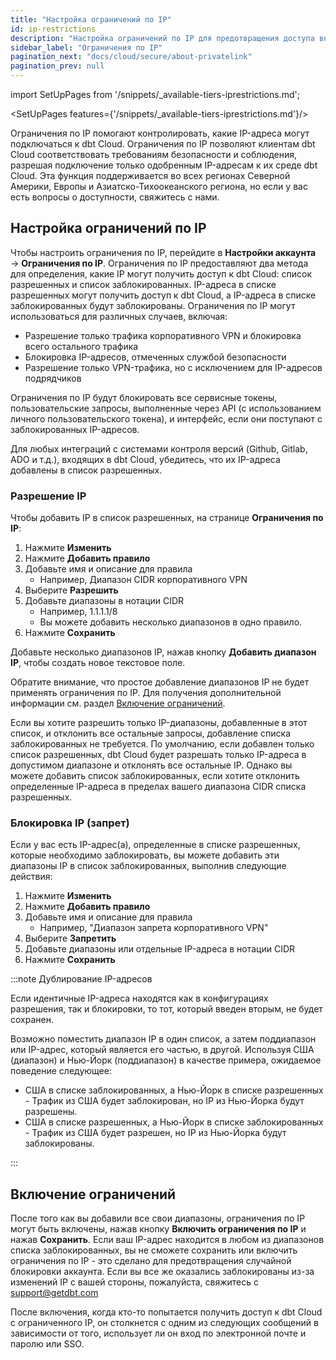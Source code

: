 ```yaml
---
title: "Настройка ограничений по IP"
id: ip-restrictions
description: "Настройка ограничений по IP для предотвращения доступа внешнего трафика к вашей среде dbt Cloud"
sidebar_label: "Ограничения по IP"
pagination_next: "docs/cloud/secure/about-privatelink"
pagination_prev: null
---
```


import SetUpPages from '/snippets/_available-tiers-iprestrictions.md';

<SetUpPages features={'/snippets/_available-tiers-iprestrictions.md'}/>

Ограничения по IP помогают контролировать, какие IP-адреса могут подключаться к dbt Cloud. Ограничения по IP позволяют клиентам dbt Cloud соответствовать требованиям безопасности и соблюдения, разрешая подключение только одобренным IP-адресам к их среде dbt Cloud. Эта функция поддерживается во всех регионах Северной Америки, Европы и Азиатско-Тихоокеанского региона, но если у вас есть вопросы о доступности, свяжитесь с нами.

## Настройка ограничений по IP

Чтобы настроить ограничения по IP, перейдите в **Настройки аккаунта** → **Ограничения по IP**. Ограничения по IP предоставляют два метода для определения, какие IP могут получить доступ к dbt Cloud: список разрешенных и список заблокированных. IP-адреса в списке разрешенных могут получить доступ к dbt Cloud, а IP-адреса в списке заблокированных будут заблокированы. Ограничения по IP могут использоваться для различных случаев, включая:

- Разрешение только трафика корпоративного VPN и блокировка всего остального трафика
- Блокировка IP-адресов, отмеченных службой безопасности
- Разрешение только VPN-трафика, но с исключением для IP-адресов подрядчиков

Ограничения по IP будут блокировать все сервисные токены, пользовательские запросы, выполненные через API (с использованием личного пользовательского токена), и интерфейс, если они поступают с заблокированных IP-адресов.

Для любых интеграций с системами контроля версий (Github, Gitlab, ADO и т.д.), входящих в dbt Cloud, убедитесь, что их IP-адреса добавлены в список разрешенных.

### Разрешение IP

Чтобы добавить IP в список разрешенных, на странице **Ограничения по IP**:

1. Нажмите **Изменить**
2. Нажмите **Добавить правило**
3. Добавьте имя и описание для правила
    - Например, Диапазон CIDR корпоративного VPN
4. Выберите **Разрешить**
5. Добавьте диапазоны в нотации CIDR
	- Например, 1.1.1.1/8
	- Вы можете добавить несколько диапазонов в одно правило.
6. Нажмите **Сохранить**

Добавьте несколько диапазонов IP, нажав кнопку **Добавить диапазон IP**, чтобы создать новое текстовое поле.

Обратите внимание, что простое добавление диапазонов IP не будет применять ограничения по IP. Для получения дополнительной информации см. раздел [Включение ограничений](#enabling-restrictions).

Если вы хотите разрешить только IP-диапазоны, добавленные в этот список, и отклонить все остальные запросы, добавление списка заблокированных не требуется. По умолчанию, если добавлен только список разрешенных, dbt Cloud будет разрешать только IP-адреса в допустимом диапазоне и отклонять все остальные IP. Однако вы можете добавить список заблокированных, если хотите отклонить определенные IP-адреса в пределах вашего диапазона CIDR списка разрешенных.

### Блокировка IP (запрет)

Если у вас есть IP-адрес(а), определенные в списке разрешенных, которые необходимо заблокировать, вы можете добавить эти диапазоны IP в список заблокированных, выполнив следующие действия:

1. Нажмите **Изменить**
2. Нажмите **Добавить правило**
3. Добавьте имя и описание для правила
	- Например, "Диапазон запрета корпоративного VPN"
4. Выберите **Запретить**
5. Добавьте диапазоны или отдельные IP-адреса в нотации CIDR
6. Нажмите **Сохранить**

:::note Дублирование IP-адресов

Если идентичные IP-адреса находятся как в конфигурациях разрешения, так и блокировки, то тот, который введен вторым, не будет сохранен.

Возможно поместить диапазон IP в один список, а затем поддиапазон или IP-адрес, который является его частью, в другой. Используя США (диапазон) и Нью-Йорк (поддиапазон) в качестве примера, ожидаемое поведение следующее:
- США в списке заблокированных, а Нью-Йорк в списке разрешенных - Трафик из США будет заблокирован, но IP из Нью-Йорка будут разрешены.
- США в списке разрешенных, а Нью-Йорк в списке заблокированных - Трафик из США будет разрешен, но IP из Нью-Йорка будут заблокированы.

:::

## Включение ограничений

После того как вы добавили все свои диапазоны, ограничения по IP могут быть включены, нажав кнопку **Включить ограничения по IP** и нажав **Сохранить**. Если ваш IP-адрес находится в любом из диапазонов списка заблокированных, вы не сможете сохранить или включить ограничения по IP - это сделано для предотвращения случайной блокировки аккаунта. Если вы все же оказались заблокированы из-за изменений IP с вашей стороны, пожалуйста, свяжитесь с support@getdbt.com

После включения, когда кто-то попытается получить доступ к dbt Cloud с ограниченного IP, он столкнется с одним из следующих сообщений в зависимости от того, использует ли он вход по электронной почте и паролю или SSO.

<Lightbox src="/img/docs/dbt-cloud/ip-restricted-email.png" title="Сообщение об отказе в доступе по IP для входа по электронной почте"/>

<Lightbox src="/img/docs/dbt-cloud/ip-restricted-sso.png" title="Сообщение об отказе в доступе по IP для входа через SSO"/>
